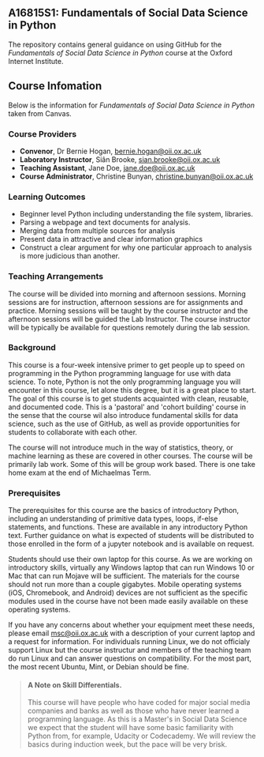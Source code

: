 ## A16815S1: Fundamentals of Social Data Science in Python
The repository contains general guidance on using GitHub for the *Fundamentals of Social Data Science in Python* course at the Oxford Internet Institute.

## Course Infomation
Below is the information for *Fundamentals of Social Data Science in Python*  taken from Canvas.

### Course Providers
- **Convenor**, Dr Bernie Hogan, bernie.hogan@oii.ox.ac.uk
- **Laboratory Instructor**, Siân Brooke, sian.brooke@oii.ox.ac.uk
- **Teaching Assistant**, Jane Doe, jane.doe@oii.ox.ac.uk
- **Course Administrator**, Christine Bunyan, christine.bunyan@oii.ox.ac.uk

### Learning Outcomes
- Beginner level Python including understanding the file system, libraries.
- Parsing a webpage and text documents for analysis.
- Merging data from multiple sources for analysis
- Present data in attractive and clear information graphics
- Construct a clear argument for why one particular approach to analysis is more judicious than another.

### Teaching Arrangements
The course will be divided into morning and afternoon sessions. Morning sessions are for instruction, afternoon sessions are for assignments and practice. Morning sessions will be taught by the course instructor and the afternoon sessions will be guided the Lab Instructor. The course instructor will be typically be available for questions remotely during the lab session.

### Background
This course is a four-week intensive primer to get people up to speed on programming in the Python programming language for use with data science. To note, Python is not the only programming language you will encounter in this course, let alone this degree, but it is a great place to start. The goal of this course is to get students acquainted with clean, reusable, and documented code. This is a 'pastoral' and 'cohort building' course in the sense that the course wil also introduce fundamental skills for data science, such as the use of GitHub, as well as provide opportunities for students to collaborate with each other.

The course will not introduce much in the way of statistics, theory, or machine learning as these are covered in other courses. The course will be primarily lab work. Some of this will be group work based. There is one take home exam at the end of Michaelmas Term.

### Prerequisites
The prerequisites for this course are the basics of introductory Python, including an understanding of primitive data types, loops, if-else statements, and functions. These are available in any introductory Python text. Further guidance on what is expected of students will be distributed to those enrolled in the form of a jupyter notebook and is available on request. 

Students should use their own laptop for this course. As we are working on introductory skills, virtually any Windows laptop that can run Windows 10 or Mac that can run Mojave will be sufficient. The materials for the course should not run more than a couple gigabytes. Mobile operating systems (iOS, Chromebook, and Android) devices are not sufficient as the specific modules used in the course have not been made easily available on these operating systems. 

If you have any concerns about whether your equipment meet these needs, please email msc@oii.ox.ac.uk with a description of your current laptop and a request for information. For individuals running Linux, we do not officialy support Linux but the course instructur and members of the teaching team do run Linux and can answer questions on compatibility. For the most part, the most recent Ubuntu, Mint, or Debian should be fine.

> #### A Note on Skill Differentials.
> This course will have people who have coded for major social media companies and banks as well as those who have never learned a programming language. As this is a Master's in Social Data Science we expect that the student will have some basic familiarity with Python from, for example, Udacity or Codecademy. We will review the basics during induction week, but the pace will be very brisk.


